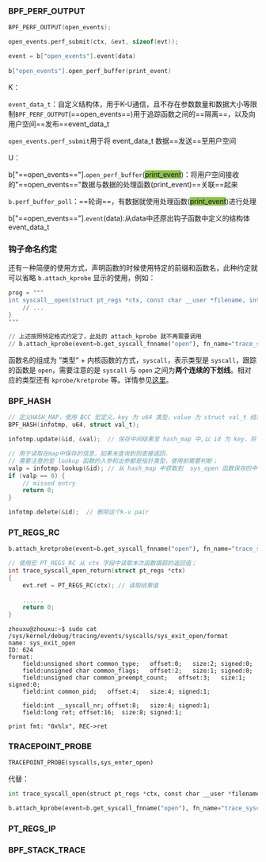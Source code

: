 ### BPF_PERF_OUTPUT

```c
BPF_PERF_OUTPUT(open_events);

open_events.perf_submit(ctx, &evt, sizeof(evt));

event = b["open_events"].event(data)
    
b["open_events"].open_perf_buffer(print_event)
```

<font title="gray">K</font>：

`event_data_t`：自定义结构体，用于K-U通信，且不存在参数数量和数据大小等限制`BPF_PERF_OUTPUT`(==open_events==)用于追踪函数之间的==隔离==，以及向用户空间==发布==event_data_t

`open_events.perf_submit`用于将 event_data_t 数据==发送==至用户空间



<font title="gray">U</font>：

b["==open_events=="].`open_perf_buffer`(<font style="background-color:#8bc34a">print_event</font>)：将用户空间接收的"==open_events=="数据与数据的处理函数(print_event)==关联==起来

`b.perf_buffer_poll`：==轮询==，有数据就使用处理函数(<font style="background-color:#8bc34a">print_event</font>)进行处理

b["==open_events=="].`event`(data):从data中还原出钩子函数中定义的结构体event_data_t



### 钩子命名约定



还有一种简便的使用方式，声明函数的时候使用特定的前缀和函数名，此种约定就可以省略 `b.attach_kprobe` 显示的使用，例如：

```python
prog = """
int syscall__open(struct pt_regs *ctx, const char __user *filename, int flags) {
	// ...
}
"""

// 上述按照特定格式约定了，此处的 attach_kprobe 就不再需要调用
// b.attach_kprobe(event=b.get_syscall_fnname("open"), fn_name="trace_syscall_open")
```

函数名的组成为 ”类型“ + 内核函数的方式，`syscall`，表示类型是 `syscall`，跟踪的函数是 `open`，需要注意的是 `syscall` 与 `open` 之间为**两个连续的下划线**。相对应的类型还有 `kprobe/kretprobe` 等。详情参见[这里](https://github.com/iovisor/bcc/blob/master/docs/reference_guide.md#8-system-call-tracepoints)。



### BPF_HASH

```c
// 定义HASH_MAP，使用 BCC 宏定义，key 为 u64 类型，value 为 struct val_t 结构；
BPF_HASH(infotmp, u64, struct val_t);

infotmp.update(&id, &val);  // 保存中间结果至 hash_map 中,以 id 为 key，将 val 对象结果保存至 infotmp 中；

// 用于读取在map中保存的信息，如果未查询到则直接返回，
// 需要注意的是 lookup 函数的入参和出参都是指针类型，使用前需要判断；
valp = infotmp.lookup(&id); // 从 hash_map 中获取到  sys_open 函数保存的中间数据
if (valp == 0) {
    // missed entry
    return 0;
}

infotmp.delete(&id);  // 删除这个k-v pair
```





### PT_REGS_RC

```python
b.attach_kretprobe(event=b.get_syscall_fnname("open"), fn_name="trace_syscall_open_return")
```

```c
// 使用宏 PT_REGS_RC 从 ctx 字段中读取本次函数跟踪的返回值；
int trace_syscall_open_return(struct pt_regs *ctx)
{
    evt.ret = PT_REGS_RC(ctx); // 读取结果值
    
    ......
    return 0;
}
```

```shell
zhouxu@zhouxu:~$ sudo cat /sys/kernel/debug/tracing/events/syscalls/sys_exit_open/format
name: sys_exit_open
ID: 624
format:
	field:unsigned short common_type;	offset:0;	size:2;	signed:0;
	field:unsigned char common_flags;	offset:2;	size:1;	signed:0;
	field:unsigned char common_preempt_count;	offset:3;	size:1;	signed:0;
	field:int common_pid;	offset:4;	size:4;	signed:1;

	field:int __syscall_nr;	offset:8;	size:4;	signed:1;
	field:long ret;	offset:16;	size:8;	signed:1;

print fmt: "0x%lx", REC->ret

```



### TRACEPOINT_PROBE

```python
TRACEPOINT_PROBE(syscalls,sys_enter_open)
```

代替：

```python
int trace_syscall_open(struct pt_regs *ctx, const char __user *filename, int flags)

b.attach_kprobe(event=b.get_syscall_fnname("open"), fn_name="trace_syscall_open")
```



### PT_REGS_IP



### BPF_STACK_TRACE
